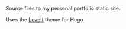 Source files to my personal portfolio static site.

Uses the [LoveIt](https://github.com/dillonzq/LoveIt) theme for Hugo.